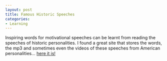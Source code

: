 ```yaml
---
layout: post
title: Famous Historic Speeches
categories:
- Learning
---
```



Inspiring words for motivational speeches can be learnt from reading the speeches of historic personalities. I found a great site that stores the words, the mp3 and sometimes even the videos of these speeches from American personalities... [here it is!](http://americanrhetoric.com/top100speechesall.html)
